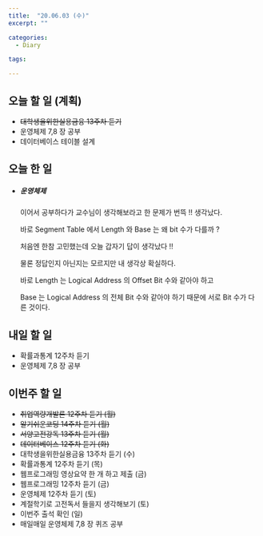 ```yaml
---
title:  "20.06.03 (수)"
excerpt: ""

categories:
  - Diary

tags:

---
```


## 오늘 할 일 (계획)

- ~~대학생을위한실용금융 13주차 듣기~~
- 운영체제 7,8 장 공부
- 데이터베이스 테이블 설계

## 오늘 한 일

- ##### 운영체제

  이어서 공부하다가 교수님이 생각해보라고 한 문제가 번뜩 !! 생각났다.

  바로 Segment Table 에서 Length 와 Base 는 왜 bit 수가 다를까 ?

  처음엔 한참 고민했는데 오늘 갑자기 답이 생각났다 !!

  물론 정답인지 아닌지는 모르지만 내 생각상 확실하다.

  바로 Length 는 Logical Address 의 Offset Bit 수와 같아야 하고

  Base 는 Logical Address 의 전체 Bit 수와 같아야 하기 때문에 서로 Bit 수가 다른 것이다.

  

## 내일 할 일

- 확률과통계 12주차 듣기
- 운영체제 7,8 장 공부

## 이번주 할 일

- ~~취업역량개발론 12주차 듣기 (월)~~
- ~~알기쉬운코딩 14주차 듣기 (월)~~
- ~~서양고전강독 13주차 듣기 (월)~~
- ~~데이터베이스 12주차 듣기 (화)~~
- 대학생을위한실용금융 13주차 듣기 (수)
- 확률과통계 12주차 듣기 (목)
- 웹프로그래밍 영상요약 한 개 하고 제출 (금)
- 웹프로그래밍 12주차 듣기 (금)
- 운영체제 12주차 듣기 (토)
- 계절학기로 고전독서 들을지 생각해보기 (토)
- 이번주 출석 확인 (일)
- 매일매일 운영체제 7,8 장 퀴즈 공부
